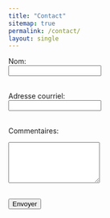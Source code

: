 ```yaml
---
title: "Contact"
sitemap: true
permalink: /contact/
layout: single
---
```


<form
  action="https://www.formbackend.com/f/8a91098937d89f7f"
  method="POST"
>
  <label for="name">Nom:</label><br />
  <input type="text" id="name" name="name" required><br /><br />

  <label for="email">Adresse courriel:</label><br />
  <input type="email" id="email" name="email" required><br /><br />

  <label for="info">Commentaires:</label><br />
  <textarea id="info" name="info" rows="5" required></textarea><br /><br />

  <!-- reCAPTCHA v3 hidden token field -->
  <input type="hidden" id="g-recaptcha-response" name="g-recaptcha-response">

  <button type="submit">Envoyer</button>
</form>

<script src="https://www.google.com/recaptcha/api.js?render=6LeNYZcrAAAAALdcd351JiVg7vwZC0KFi35fweAA"></script>
<script>
  window.addEventListener('load', function () {
    grecaptcha.ready(function () {
      grecaptcha.execute('6LeNYZcrAAAAALdcd351JiVg7vwZC0KFi35fweAA', { action: 'contact' }).then(function (token) {
        document.getElementById('g-recaptcha-response').value = token;
      });
    });
  });
</script>
